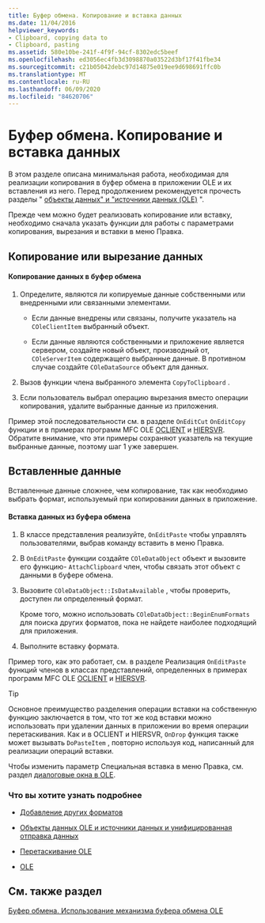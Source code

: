 ```yaml
---
title: Буфер обмена. Копирование и вставка данных
ms.date: 11/04/2016
helpviewer_keywords:
- Clipboard, copying data to
- Clipboard, pasting
ms.assetid: 580e10be-241f-4f9f-94cf-8302edc5beef
ms.openlocfilehash: ed3056ec4fb3d3098870a03522d3bf17f41fbe34
ms.sourcegitcommit: c21b05042debc97d14875e019ee9d698691ffc0b
ms.translationtype: MT
ms.contentlocale: ru-RU
ms.lasthandoff: 06/09/2020
ms.locfileid: "84620706"
---
```

# <a name="clipboard-copying-and-pasting-data"></a>Буфер обмена. Копирование и вставка данных

В этом разделе описана минимальная работа, необходимая для реализации копирования в буфер обмена в приложении OLE и их вставления из него. Перед продолжением рекомендуется прочесть разделы " [объекты данных" и "источники данных (OLE)](data-objects-and-data-sources-ole.md) ".

Прежде чем можно будет реализовать копирование или вставку, необходимо сначала указать функции для работы с параметрами копирования, вырезания и вставки в меню Правка.

## <a name="copying-or-cutting-data"></a><a name="_core_copying_or_cutting_data"></a>Копирование или вырезание данных

#### <a name="to-copy-data-to-the-clipboard"></a>Копирование данных в буфер обмена

1. Определите, являются ли копируемые данные собственными или внедренными или связанными элементами.

   - Если данные внедрены или связаны, получите указатель на `COleClientItem` выбранный объект.

   - Если данные являются собственными и приложение является сервером, создайте новый объект, производный от, `COleServerItem` содержащего выбранные данные. В противном случае создайте `COleDataSource` объект для данных.

1. Вызов функции члена выбранного элемента `CopyToClipboard` .

1. Если пользователь выбрал операцию вырезания вместо операции копирования, удалите выбранные данные из приложения.

Пример этой последовательности см. в разделе `OnEditCut` `OnEditCopy` функции и в примерах программ MFC OLE [OCLIENT](../overview/visual-cpp-samples.md) и [HIERSVR](../overview/visual-cpp-samples.md). Обратите внимание, что эти примеры сохраняют указатель на текущие выбранные данные, поэтому шаг 1 уже завершен.

## <a name="pasting-data"></a><a name="_core_pasting_data"></a>Вставленные данные

Вставленные данные сложнее, чем копирование, так как необходимо выбрать формат, используемый при копировании данных в приложение.

#### <a name="to-paste-data-from-the-clipboard"></a>Вставка данных из буфера обмена

1. В классе представления реализуйте, `OnEditPaste` чтобы управлять пользователями, выбрав команду вставить в меню Правка.

1. В `OnEditPaste` функции создайте `COleDataObject` объект и вызовите его функцию- `AttachClipboard` член, чтобы связать этот объект с данными в буфере обмена.

1. Вызовите `COleDataObject::IsDataAvailable` , чтобы проверить, доступен ли определенный формат.

   Кроме того, можно использовать `COleDataObject::BeginEnumFormats` для поиска других форматов, пока не найдете наиболее подходящий для приложения.

1. Выполните вставку формата.

Пример того, как это работает, см. в разделе Реализация `OnEditPaste` функций членов в классах представлений, определенных в примерах программ MFC OLE [OCLIENT](../overview/visual-cpp-samples.md) и [HIERSVR](../overview/visual-cpp-samples.md).

> [!TIP]
> Основное преимущество разделения операции вставки на собственную функцию заключается в том, что тот же код вставки можно использовать при удалении данных в приложении во время операции перетаскивания. Как и в OCLIENT и HIERSVR, `OnDrop` функция также может вызывать `DoPasteItem` , повторно используя код, написанный для реализации операций вставки.

Чтобы изменить параметр Специальная вставка в меню Правка, см. раздел [диалоговые окна в OLE](dialog-boxes-in-ole.md).

### <a name="what-do-you-want-to-know-more-about"></a>Что вы хотите узнать подробнее

- [Добавление других форматов](clipboard-adding-other-formats.md)

- [Объекты данных OLE и источники данных и унифицированная отправка данных](data-objects-and-data-sources-ole.md)

- [Перетаскивание OLE](drag-and-drop-ole.md)

- [OLE](ole-background.md)

## <a name="see-also"></a>См. также раздел

[Буфер обмена. Использование механизма буфера обмена OLE](clipboard-using-the-ole-clipboard-mechanism.md)
